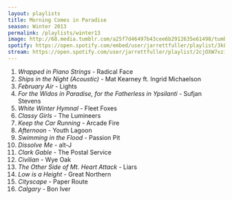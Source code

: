 ```yaml
---
layout: playlists
title: Morning Comes in Paradise
season: Winter 2013
permalink: /playlists/winter13
image: http://68.media.tumblr.com/a25f7d46497b43cee6b2912635e61498/tumblr_inline_mhxvc1RUcW1qz4rgp.jpg
spotify: https://open.spotify.com/embed/user/jarrettfuller/playlist/3kLWSTNaXyElvlOTyNiGEm
stream: https://open.spotify.com/user/jarrettfuller/playlist/2cjOXW7xzikm3ja1EK7qqW
---
```


<ol>
<li><em>Wrapped in Piano Strings</em> - Radical Face</li>
<li><em>Ships in the Night (Acoustic)</em> - Mat Kearney ft. Ingrid Michaelson</li>
<li><em>February Air</em> - Lights</li>
<li><em>For the Widos in Paradise, for the Fatherless in Ypsilanti</em> - Sufjan Stevens</li>
<li><em>White Winter Hymnal</em> - Fleet Foxes</li>
<li><em>Classy Girls</em> - The Lumineers</li>
<li><em>Keep the Car Running</em> - Arcade Fire</li>
<li><em>Afternoon</em> - Youth Lagoon</li>
<li><em>Swimming in the Flood</em> - Passion Pit</li>
<li><em>Dissolve Me</em> - alt-J</li>
<li><em>Clark Gable</em> - The Postal Service</li>
<li><em>Civilian</em> - Wye Oak</li>
<li><em>The Other Side of Mt. Heart Attack</em> - Liars</li>
<li><em>Low is a Height</em> - Great Northern</li>
<li><em>Cityscape</em> - Paper Route</li>
<li><em>Calgary</em> - Bon Iver</li>
</ol>
